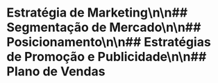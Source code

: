 # Estratégia de Marketing\n\n## Segmentação de Mercado\n\n## Posicionamento\n\n## Estratégias de Promoção e Publicidade\n\n## Plano de Vendas
